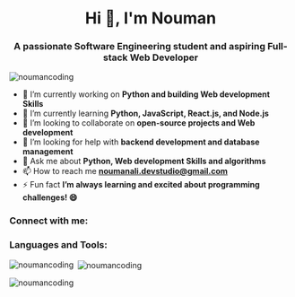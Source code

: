 <h1 align="center">Hi 👋, I'm Nouman</h1>
<h3 align="center">A passionate Software Engineering student and aspiring Full-stack Web Developer</h3>

<p align="left"> <img src="https://komarev.com/ghpvc/?username=noumancoding&label=Profile%20views&color=0e75b6&style=flat" alt="noumancoding" /> </p>

- 🔭 I’m currently working on **Python and building Web development Skills**
- 🌱 I’m currently learning **Python, JavaScript, React.js, and Node.js**
- 👯 I’m looking to collaborate on **open-source projects and Web development**
- 🤝 I’m looking for help with **backend development and database management**
- 💬 Ask me about **Python, Web development Skills and algorithms**
- 📫 How to reach me **noumanali.devstudio@gmail.com**
- ⚡ Fun fact **I’m always learning and excited about programming challenges! 😄**

<h3 align="left">Connect with me:</h3>
<p align="left">
  <!-- Add your social media links -->
</p>

<h3 align="left">Languages and Tools:</h3>
<p align="left">
  <!-- Add icons for technologies you're familiar with -->
</p>

<p><img align="left" src="https://github-readme-stats.vercel.app/api/top-langs?username=noumancoding&show_icons=true&locale=en&layout=compact" alt="noumancoding" /></p>

<p>&nbsp;<img align="center" src="https://github-readme-stats.vercel.app/api?username=noumancoding&show_icons=true&locale=en" alt="noumancoding" /></p>

<p><img align="center" src="https://github-readme-streak-stats.herokuapp.com/?user=noumancoding&" alt="noumancoding" /></p>
